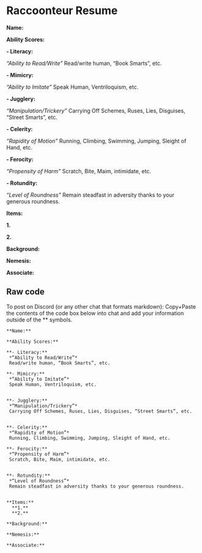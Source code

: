 # Raccoonteur Resume


**Name:**


**Ability Scores:**


**- Literacy:**


*“Ability to Read/Write”*
Read/write human, “Book Smarts”, etc.


**- Mimicry:**

*“Ability to Imitate”*
Speak Human, Ventriloquism, etc.


**- Jugglery:**


*“Manipulation/Trickery”*
Carrying Off Schemes, Ruses, Lies, Disguises, “Street Smarts”, etc.


**- Celerity:**


*“Rapidity of Motion”*
Running, Climbing, Swimming, Jumping, Sleight of Hand, etc.


**- Ferocity:**


*“Propensity of Harm”*
Scratch, Bite, Maim, intimidate, etc.


**- Rotundity:**


*“Level of Roundness”*
Remain steadfast in adversity thanks to your generous roundness.


**Items:**


  **1.**


  **2.**


**Background:**


**Nemesis:**


**Associate:**


## Raw code
To post on Discord (or any other chat that formats markdown): Copy+Paste the contents of the code box below into chat and add your information outside of the ** symbols.

```
**Name:**

**Ability Scores:**

**- Literacy:**
 *“Ability to Read/Write”*
 Read/write human, “Book Smarts”, etc.

**- Mimicry:**
 *“Ability to Imitate”*
 Speak Human, Ventriloquism, etc.


**- Jugglery:**
 *“Manipulation/Trickery”*
 Carrying Off Schemes, Ruses, Lies, Disguises, “Street Smarts”, etc.


**- Celerity:**
 *“Rapidity of Motion”*
 Running, Climbing, Swimming, Jumping, Sleight of Hand, etc.

**- Ferocity:**
 *“Propensity of Harm”*
 Scratch, Bite, Maim, intimidate, etc.


**- Rotundity:**
 *“Level of Roundness”*
 Remain steadfast in adversity thanks to your generous roundness.


**Items:**
  **1.**
  **2.**

**Background:**

**Nemesis:**

**Associate:**

```
